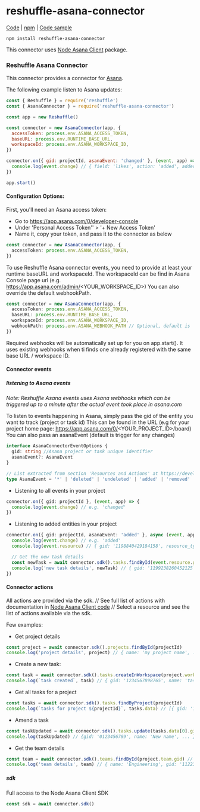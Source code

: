 # reshuffle-asana-connector

[Code](https://github.com/reshufflehq/reshuffle-asana-connector) |  [npm](https://www.npmjs.com/package/reshuffle-asana-connector) | [Code sample](https://github.com/reshufflehq/reshuffle/tree/master/examples/asana)

`npm install reshuffle-asana-connector`

This connector uses [Node Asana Client](https://github.com/Asana/node-asana) package.

### Reshuffle Asana Connector

This connector provides a connector for [Asana](https://app.asana.com/).

The following example listen to Asana updates:
```js
const { Reshuffle } = require('reshuffle')
const { AsanaConnector } = require('reshuffle-asana-connector')

const app = new Reshuffle()

const connector = new AsanaConnector(app, {
  accessToken: process.env.ASANA_ACCESS_TOKEN,
  baseURL: process.env.RUNTIME_BASE_URL,
  workspaceId: process.env.ASANA_WORKSPACE_ID,
})

connector.on({ gid: projectId, asanaEvent: 'changed' }, (event, app) => {
  console.log(event.change) // { field: 'likes', action: 'added', added_value: { gid: '1199236509904757', resource_type: 'like', user: {...} } }
})

app.start()
```

#### Configuration Options:

First, you'll need an Asana access token:
- Go to https://app.asana.com/0/developer-console
- Under 'Personal Access Token'' > '+ New Access Token'
- Name it, copy your token, and pass it to the connector as below

```typescript
const connector = new AsanaConnector(app, {
  accessToken: process.env.ASANA_ACCESS_TOKEN,
})
``` 

To use Reshuffle Asana connector events, you need to provide at least your runtime baseURL and workspaceId.
The workspaceId can be find in Asana Console page url (e.g. https://app.asana.com/admin/<YOUR_WORKSPACE_ID>) 
You can also override the default webhookPath.
```typescript
const connector = new AsanaConnector(app, {
  accessToken: process.env.ASANA_ACCESS_TOKEN,
  baseURL: process.env.RUNTIME_BASE_URL,
  workspaceId: process.env.ASANA_WORKSPACE_ID,
  webhookPath: process.env.ASANA_WEBHOOK_PATH // Optional, default is '/reshuffle-asana-connector/webhook'
})
```

Required webhooks will be automatically set up for you on app.start().
It uses existing webhooks when ti finds one already registered with the same base URL / workspace ID.

#### Connector events

##### listening to Asana events

*Note: Reshuffle Asana events uses Asana webhooks which can be triggered up to a minute after the actual event took place in asana.com*

To listen to events happening in Asana, simply pass the gid of the entity you want to track (project or task id)
This can be found in the URL (e.g for your project home page: https://app.asana.com/0/<YOUR_PROJECT_ID>/board)
You can also pass an asanaEvent (default is trigger for any changes)
```typescript
interface AsanaConnectorEventOptions {
  gid: string //Asana project or task unique identifier
  asanaEvent?: AsanaEvent
}

// List extracted from section 'Resources and Actions' at https://developers.asana.com/docs/webhooks
type AsanaEvent = '*' | 'deleted' | 'undeleted' | 'added' | 'removed' | 'changed'
```

- Listening to all events in your project
```typescript
connector.on({ gid: projectId }, (event, app) => {
  console.log(event.change) // e.g. 'changed'
})
```

- Listening to added entities in your project
```typescript
connector.on({ gid: projectId, asanaEvent: 'added' }, async (event, app) => {
  console.log(event.change) // e.g. 'added'
  console.log(event.resource) // { gid: '1198840429184158', resource_type: 'story', resource_subtype: 'added_to_project' }

  // Get the new task details
  const newTask = await connector.sdk().tasks.findById(event.resource.gid)
  console.log('new task details', newTask) // { gid: '1199238260452125', created_at: '2020-11-20T01:13:37.669Z', name: 'task name', ... }
})
```

#### Connector actions

All actions are provided via the sdk.
// See full list of actions with documentation in [Node Asana Client code](https://github.com/Asana/node-asana/tree/master/lib/resources)
// Select a resource and see the list of actions available via the sdk.

Few examples:

- Get project details
```typescript
const project = await connector.sdk().projects.findById(projectId)
console.log('project details', project) // { name: 'my project name', ... }
```

- Create a new task:
```typescript
const task = await connector.sdk().tasks.createInWorkspace(project.workspace.gid, { name: 'task 1' })
console.log(`task created`, task) // { gid: '1234567898765', name: 'task 1' }
```

- Get all tasks for a project
```typescript
const tasks = await connector.sdk().tasks.findByProject(projectId)
console.log(`tasks for project ${projectId}`, tasks.data) // [{ gid: '1199204075353966', name: 'File uploader broken on Chrome' }, ...]
```

- Amend a task
```typescript
const taskUpdated = await connector.sdk().tasks.update(tasks.data[0].gid, { name: 'New name' }) // tasks coming from 'Get all tasks for a project' example above
console.log(taskUpdated) // {gid: '0123456789', name: 'New name', ... }
```

- Get the team details
```typescript
const team = await connector.sdk().teams.findById(project.team.gid) // project object coming from 'Get project details' example above 
console.log('team details', team) // { name: 'Engineering', gid: '112233', organization: { name: 'my organisation name', gid: '12345'} ... }
```

##### sdk

Full access to the Node Asana Client SDK

```typescript
const sdk = await connector.sdk()
```
